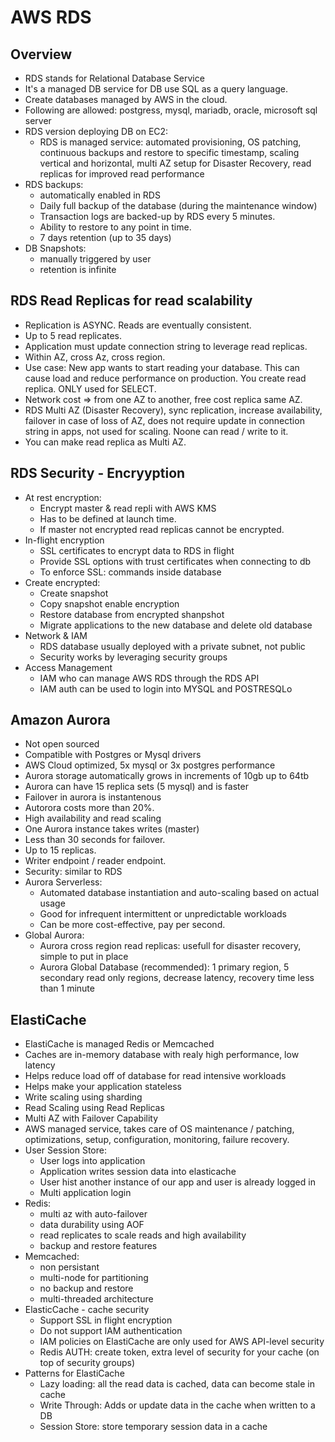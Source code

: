 # AWS RDS

## Overview

- RDS stands for Relational Database Service
- It's a managed DB service for DB use SQL as a query language.
- Create databases managed by AWS in the cloud.
- Following are allowed: postgress, mysql, mariadb, oracle, microsoft sql server
- RDS version deploying DB on EC2:
  - RDS is managed service: automated provisioning, OS patching, continuous backups and restore to specific timestamp, scaling vertical and horizontal, multi AZ setup for Disaster Recovery, read replicas for improved read performance
- RDS backups:
  - automatically enabled in RDS
  - Daily full backup of the database (during the maintenance window)
  - Transaction logs are backed-up by RDS every 5 minutes.
  - Ability to restore to any point in time.
  - 7 days retention (up to 35 days)
- DB Snapshots:
  - manually triggered by user
  - retention is infinite

## RDS Read Replicas for read scalability

- Replication is ASYNC. Reads are eventually consistent.
- Up to 5 read replicates.
- Application must update connection string to leverage read replicas.
- Within AZ, cross Az, cross region.
- Use case: New app wants to start reading your database. This can cause load and reduce performance on production. You create read replica. ONLY used for SELECT.
- Network cost => from one AZ to another, free cost replica same AZ.
- RDS Multi AZ (Disaster Recovery), sync replication, increase availability, failover in case of loss of AZ, does not require update in connection string in apps, not used for scaling. Noone can read / write to it.
- You can make read replica as Multi AZ.

## RDS Security - Encryyption

- At rest encryption:
  - Encrypt master & read repli with AWS KMS
  - Has to be defined at launch time.
  - If master not encrypted read replicas cannot be encrypted.
- In-flight encryption
  - SSL certificates to encrypt data to RDS in flight
  - Provide SSL options with trust certificates when connecting to db
  - To enforce SSL: commands inside database
- Create encrypted:
  - Create snapshot
  - Copy snapshot enable encryption
  - Restore database from encrypted shanpshot
  - Migrate applications to the new database and delete old database
- Network & IAM
  - RDS database usually deployed with a private subnet, not public
  - Security works by leveraging security groups
- Access Management
  - IAM who can manage AWS RDS through the RDS API
  - IAM auth can be used to login into MYSQL and POSTRESQLo

## Amazon Aurora

- Not open sourced
- Compatible with Postgres or Mysql drivers
- AWS Cloud optimized, 5x mysql or 3x postgres performance
- Aurora storage automatically grows in increments of 10gb up to 64tb
- Aurora can have 15 replica sets (5 mysql) and is faster
- Failover in aurora is instantenous
- Autorora costs more than 20%.
- High availability and read scaling
- One Aurora instance takes writes (master)
- Less than 30 seconds for failover.
- Up to 15 replicas.
- Writer endpoint / reader endpoint.
- Security: similar to RDS
- Aurora Serverless:
  - Automated database instantiation and auto-scaling based on actual usage
  - Good for infrequent intermittent or unpredictable workloads
  - Can be more cost-effective, pay per second.
- Global Aurora:
  - Aurora cross region read replicas: usefull for disaster recovery, simple to put in place
  - Aurora Global Database (recommended): 1 primary region, 5 secondary read only regions, decrease latency, recovery time less than 1 minute

## ElastiCache

- ElastiCache is managed Redis or Memcached
- Caches are in-memory database with realy high performance, low latency
- Helps reduce load off of database for read intensive workloads
- Helps make your application stateless
- Write scaling using sharding
- Read Scaling using Read Replicas
- Multi AZ with Failover Capability
- AWS managed service, takes care of OS maintenance / patching, optimizations, setup, configuration, monitoring, failure recovery.
- User Session Store:
  - User logs into application
  - Application writes session data into elasticache
  - User hist another instance of our app and user is already logged in
  - Multi application login
- Redis:
  - multi az with auto-failover
  - data durability using AOF
  - read replicates to scale reads and high availability
  - backup and restore features
- Memcached:
  - non persistant
  - multi-node for partitioning
  - no backup and restore
  - multi-threaded architecture
- ElasticCache - cache security
  - Support SSL in flight encryption
  - Do not support IAM authentication
  - IAM policies on ElastiCache are only used for AWS API-level security
  - Redis AUTH: create token, extra level of security for your cache (on top of security groups)
- Patterns for ElastiCache
  - Lazy loading: all the read data is cached, data can become stale in cache
  - Write Through: Adds or update data in the cache when written to a DB
  - Session Store: store temporary session data in a cache
